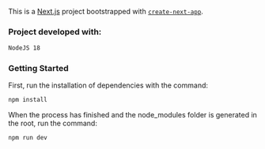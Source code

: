 This is a [Next.js](https://nextjs.org/) project bootstrapped with [`create-next-app`](https://github.com/vercel/next.js/tree/canary/packages/create-next-app).

### Project developed with:

```bash
NodeJS 18
```

### Getting Started

First, run the installation of dependencies with the command:

```bash
npm install
```

When the process has finished and the node_modules folder is generated in the root, run the command:

```bash
npm run dev
```